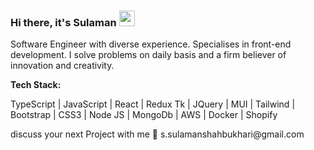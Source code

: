 <!-- <h3>Hi there <span> <img src="https://media.giphy.com/media/hvRJCLFzcasrR4ia7z/giphy.gif" width="35"> </span></h3> -->
### Hi there, it's Sulaman <img src="https://media.giphy.com/media/hvRJCLFzcasrR4ia7z/giphy.gif" width="25px">
<p>Software Engineer with diverse experience. Specialises in front-end development. I solve problems on daily basis and a firm believer of innovation and creativity.</p>
<b><p>Tech Stack: </p></b>
<p> TypeScript | JavaScript | React | Redux Tk | JQuery | MUI | Tailwind | Bootstrap | CSS3 | Node JS | MongoDb | AWS | Docker | Shopify </p>
<p>discuss your next Project with me 🚀 s.sulamanshahbukhari@gmail.com</p>
